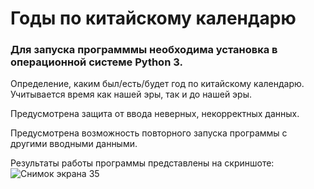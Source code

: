 # Годы по китайскому календарю
### Для запуска программмы необходима установка в операционной системе Python 3.
Определение, каким был/есть/будет год по китайскому календарю. Учитывается время как нашей эры, так и до нашей эры.

Предусмотрена защита от ввода неверных, некорректных данных.

Предусмотрена возможность повторного запуска программы с другими вводными данными.

Результаты работы программы представлены на скриншоте:
![Снимок экрана 35](https://user-images.githubusercontent.com/71518140/206919003-9d955ce8-8265-4996-af58-1aa74c40b833.png)
